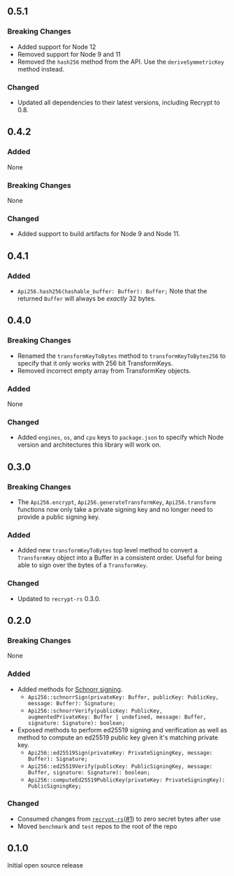 ## 0.5.1

### Breaking Changes

+ Added support for Node 12
+ Removed support for Node 9 and 11
+ Removed the `hash256` method from the API. Use the `deriveSymmetricKey` method instead.

### Changed

+ Updated all dependencies to their latest versions, including Recrypt to 0.8.

## 0.4.2

### Added

None

### Breaking Changes

None

### Changed

+ Added support to build artifacts for Node 9 and Node 11.

## 0.4.1

### Added
+ `Api256.hash256(hashable_buffer: Buffer): Buffer;` Note that the returned `Buffer` will always be _exactly_ 32 bytes.

## 0.4.0

### Breaking Changes

+ Renamed the `transformKeyToBytes` method to `transformKeyToBytes256` to specify that it only works with 256 bit TransformKeys.
+ Removed incorrect empty array from TransformKey objects.

### Added

None

### Changed

+ Added `engines`, `os`, and `cpu` keys to `package.json` to specify which Node version and architectures this library will work on.

## 0.3.0

### Breaking Changes

+ The `Api256.encrypt`, `Api256.generateTransformKey`, `Api256.transform` functions now only take a private signing key and no longer need to provide a public signing key.

### Added

+ Added new `transformKeyToBytes` top level method to convert a `TransformKey` object into a Buffer in a consistent order. Useful for being able to sign over the bytes of a `TransformKey`.

### Changed

+ Updated to `recrypt-rs` 0.3.0.

## 0.2.0

### Breaking Changes

None

### Added

* Added methods for [Schnorr signing](https://en.wikipedia.org/wiki/Schnorr_signature).
    + `Api256::schnorrSign(privateKey: Buffer, publicKey: PublicKey, message: Buffer): Signature;`
    + `Api256::schnorrVerify(publicKey: PublicKey, augmentedPrivateKey: Buffer | undefined, message: Buffer, signature: Signature): boolean;`
* Exposed methods to perform ed25519 signing and verification as well as method to compute an ed25519 public key given it's matching private key.
    + `Api256::ed25519Sign(privateKey: PrivateSigningKey, message: Buffer): Signature;`
    + `Api256::ed25519Verify(publicKey: PublicSigningKey, message: Buffer, signature: Signature): boolean;`
    + `Api256::computeEd25519PublicKey(privateKey: PrivateSigningKey): PublicSigningKey;`

### Changed

* Consumed changes from [`recrypt-rs`](https://github.com/IronCoreLabs/recrypt-rs)([#1](https://github.com/IronCoreLabs/recrypt-rs/issues/1)) to zero secret bytes after use
* Moved `benchmark` and `test` repos to the root of the repo


## 0.1.0

Initial open source release
